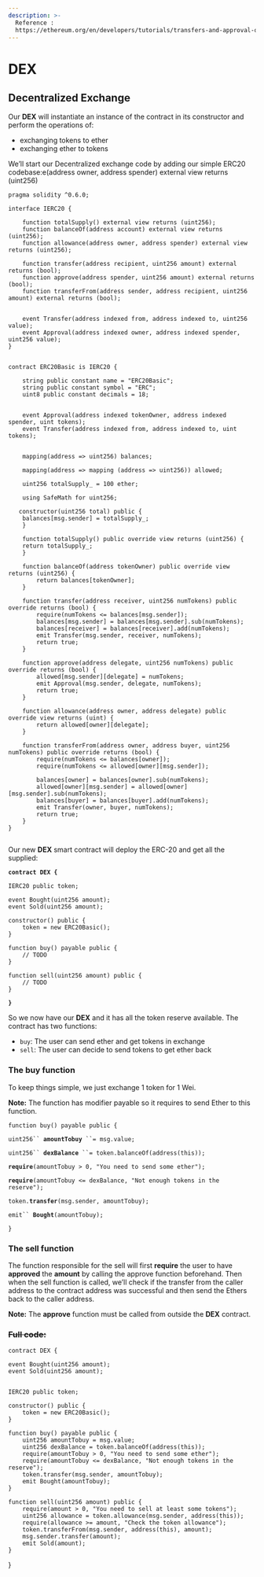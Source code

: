 ```yaml
---
description: >-
  Reference :
  https://ethereum.org/en/developers/tutorials/transfers-and-approval-of-erc-20-tokens-from-a-solidity-smart-contract/
---
```


# DEX

## Decentralized Exchange



Our **DEX** will instantiate an instance of the contract in its constructor and perform the operations of:

* exchanging tokens to ether
* exchanging ether to tokens

We’ll start our Decentralized exchange code by adding our simple ERC20 codebase:e(address owner, address spender) external view returns (uint256)

```
pragma solidity ^0.6.0;

interface IERC20 {

    function totalSupply() external view returns (uint256);
    function balanceOf(address account) external view returns (uint256);
    function allowance(address owner, address spender) external view returns (uint256);

    function transfer(address recipient, uint256 amount) external returns (bool);
    function approve(address spender, uint256 amount) external returns (bool);
    function transferFrom(address sender, address recipient, uint256 amount) external returns (bool);


    event Transfer(address indexed from, address indexed to, uint256 value);
    event Approval(address indexed owner, address indexed spender, uint256 value);
}


contract ERC20Basic is IERC20 {

    string public constant name = "ERC20Basic";
    string public constant symbol = "ERC";
    uint8 public constant decimals = 18;


    event Approval(address indexed tokenOwner, address indexed spender, uint tokens);
    event Transfer(address indexed from, address indexed to, uint tokens);


    mapping(address => uint256) balances;

    mapping(address => mapping (address => uint256)) allowed;

    uint256 totalSupply_ = 100 ether;

    using SafeMath for uint256;

   constructor(uint256 total) public {
    balances[msg.sender] = totalSupply_;
    }

    function totalSupply() public override view returns (uint256) {
    return totalSupply_;
    }

    function balanceOf(address tokenOwner) public override view returns (uint256) {
        return balances[tokenOwner];
    }

    function transfer(address receiver, uint256 numTokens) public override returns (bool) {
        require(numTokens <= balances[msg.sender]);
        balances[msg.sender] = balances[msg.sender].sub(numTokens);
        balances[receiver] = balances[receiver].add(numTokens);
        emit Transfer(msg.sender, receiver, numTokens);
        return true;
    }

    function approve(address delegate, uint256 numTokens) public override returns (bool) {
        allowed[msg.sender][delegate] = numTokens;
        emit Approval(msg.sender, delegate, numTokens);
        return true;
    }

    function allowance(address owner, address delegate) public override view returns (uint) {
        return allowed[owner][delegate];
    }

    function transferFrom(address owner, address buyer, uint256 numTokens) public override returns (bool) {
        require(numTokens <= balances[owner]);
        require(numTokens <= allowed[owner][msg.sender]);

        balances[owner] = balances[owner].sub(numTokens);
        allowed[owner][msg.sender] = allowed[owner][msg.sender].sub(numTokens);
        balances[buyer] = balances[buyer].add(numTokens);
        emit Transfer(owner, buyer, numTokens);
        return true;
    }
}
 
```

Our new **DEX** smart contract will deploy the ERC-20 and get all the supplied:

**`contract DEX {`**

```
IERC20 public token;

event Bought(uint256 amount);
event Sold(uint256 amount);

constructor() public {
    token = new ERC20Basic();
}

function buy() payable public {
    // TODO
}

function sell(uint256 amount) public {
    // TODO
}
```

**`}`**

So we now have our **DEX** and it has all the token reserve available. The contract has two functions:

* `buy`: The user can send ether and get tokens in exchange
* `sell`: The user can decide to send tokens to get ether back

### The buy function <a href="#the-buy-function" id="the-buy-function"></a>

To keep things simple, we just exchange 1 token for 1 Wei.&#x20;

**Note:** The function has modifier payable so it requires to send Ether to this function.

`function buy() payable public {`&#x20;

`uint256`` `**`amountTobuy`**` ``= msg.value;`&#x20;

`uint256`` `**`dexBalance`**` ``= token.balanceOf(address(this));`&#x20;

**`require`**`(amountTobuy > 0, "You need to send some ether");`&#x20;

**`require`**`(amountTobuy <= dexBalance, "Not enough tokens in the reserve");`

&#x20;`token.`**`transfer`**`(msg.sender, amountTobuy);`&#x20;

`emit`` `**`Bought`**`(amountTobuy);`&#x20;

`}`

### The sell function <a href="#the-sell-function" id="the-sell-function"></a>

The function responsible for the sell will first **require** the user to have **approved** the **amount** by calling the approve function beforehand. Then when the sell function is called, we’ll check if the transfer from the caller address to the contract address was successful and then send the Ethers back to the caller address.

**Note:** The **approve** function must be called from outside the **DEX** contract.

### ~~Full code:~~

`contract DEX {`

```
event Bought(uint256 amount);
event Sold(uint256 amount);


IERC20 public token;

constructor() public {
    token = new ERC20Basic();
}

function buy() payable public {
    uint256 amountTobuy = msg.value;
    uint256 dexBalance = token.balanceOf(address(this));
    require(amountTobuy > 0, "You need to send some ether");
    require(amountTobuy <= dexBalance, "Not enough tokens in the reserve");
    token.transfer(msg.sender, amountTobuy);
    emit Bought(amountTobuy);
}

function sell(uint256 amount) public {
    require(amount > 0, "You need to sell at least some tokens");
    uint256 allowance = token.allowance(msg.sender, address(this));
    require(allowance >= amount, "Check the token allowance");
    token.transferFrom(msg.sender, address(this), amount);
    msg.sender.transfer(amount);
    emit Sold(amount);
}
```

}

